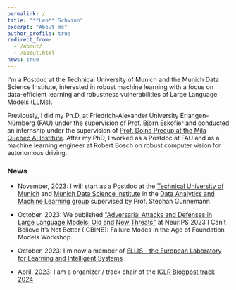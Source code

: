 ```yaml
---
permalink: /
title: "**Leo** Schwinn"
excerpt: "About me"
author_profile: true
redirect_from: 
  - /about/
  - /about.html
news: true
---
```


I'm a Postdoc at the Technical University of Munich and the Munich Data Science Institute, interested in robust machine learning with a focus on data-efficient learning and robustness vulnerabilities of Large Language Models (LLMs). 

Previously, I did my Ph.D. at Friedrich-Alexander University Erlangen-Nürnberg (FAU) under the supervision of Prof. Björn Eskofier and conducted an internship under the supervision of [Prof. Doina Precup at the Mila Quebec AI Institute](https://mila.quebec/en/person/leo-schwinn/). After my PhD, I worked as a Postdoc at FAU and as a machine learning engineer at Robert Bosch on robust computer vision for autonomous driving. 

### News

- November, 2023: I will start as a Postdoc at the [Technical University of Munich](https://www.tum.de/) and [Munich Data Science Institute](https://www.mdsi.tum.de/mdsi/startseite/) in the [Data Analytics and Machine Learning group](https://www.cs.cit.tum.de/daml/startseite/) supervised by Prof. Stephan Günnemann

- October, 2023: We published ["Adversarial Attacks and Defenses in Large Language Models: Old and New Threats"](https://arxiv.org/abs/2310.19737) at NeurIPS 2023 I Can’t Believe It’s Not Better (ICBINB): Failure Modes in the Age of Foundation Models Workshop.

- October, 2023: I'm now a member of [ELLIS - the European Laboratory for Learning and Intelligent Systems](https://ellis.eu/)

- April, 2023: I am a organizer / track chair of the [ICLR Blogpost track 2024](https://iclr-blogposts.github.io/2024/about)
